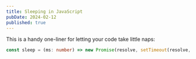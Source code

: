 ```yaml
---
title: Sleeping in JavaScript
pubDate: 2024-02-12
published: true
---
```


This is a handy one-liner for letting your code take little naps:

```ts
const sleep = (ms: number) => new Promise(resolve, setTimeout(resolve, ms));
```
